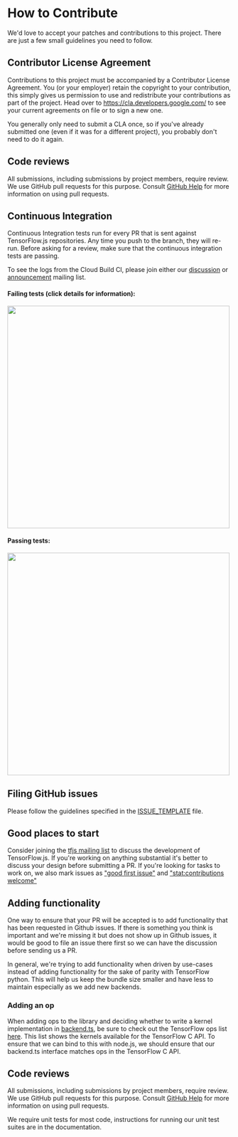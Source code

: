 # How to Contribute

We'd love to accept your patches and contributions to this project. There are
just a few small guidelines you need to follow.

## Contributor License Agreement

Contributions to this project must be accompanied by a Contributor License
Agreement. You (or your employer) retain the copyright to your contribution,
this simply gives us permission to use and redistribute your contributions as
part of the project. Head over to <https://cla.developers.google.com/> to see
your current agreements on file or to sign a new one.

You generally only need to submit a CLA once, so if you've already submitted one
(even if it was for a different project), you probably don't need to do it
again.

## Code reviews

All submissions, including submissions by project members, require review. We
use GitHub pull requests for this purpose. Consult
[GitHub Help](https://help.github.com/articles/about-pull-requests/) for more
information on using pull requests.

## Continuous Integration
Continuous Integration tests run for every PR that is sent against TensorFlow.js repositories. Any time you push to the branch, they will re-run. Before asking for a review, make sure that the continuous integration tests are passing.

To see the logs from the Cloud Build CI, please join either
our [discussion](https://groups.google.com/a/tensorflow.org/forum/#!forum/tfjs)
or [announcement](https://groups.google.com/a/tensorflow.org/forum/#!forum/tfjs-announce) mailing list.

#### Failing tests (click details for information):

<img src="https://user-images.githubusercontent.com/1100749/59696200-8fdb4500-91b9-11e9-9351-949a23fd7c75.png" data-canonical-src="https://user-images.githubusercontent.com/1100749/59696200-8fdb4500-91b9-11e9-9351-949a23fd7c75.png" width=500/>

#### Passing tests:

<img src="https://user-images.githubusercontent.com/1100749/59696439-fa8c8080-91b9-11e9-933f-a775779970f3.png" data-canonical-src="https://user-images.githubusercontent.com/1100749/59696439-fa8c8080-91b9-11e9-933f-a775779970f3.png" width=500/>

## Filing GitHub issues

Please follow the guidelines specified in the
[ISSUE_TEMPLATE](https://github.com/tensorflow/tfjs/blob/master/ISSUE_TEMPLATE.md)
file.

## Good places to start

Consider joining the [tfjs mailing list](https://groups.google.com/a/tensorflow.org/d/forum/tfjs)
to discuss the development of TensorFlow.js. If you're working on anything
substantial it's better to discuss your design before submitting a PR.
If you're looking for tasks to work on, we also mark issues as ["good first issue"](https://github.com/tensorflow/tfjs/labels/good%20first%20issue) and ["stat:contributions welcome"](https://github.com/tensorflow/tfjs/labels/stat%3Acontributions%20welcome)

## Adding functionality

One way to ensure that your PR will be accepted is to add functionality that
has been requested in Github issues. If there is something you think is
important and we're missing it but does not show up in Github issues, it would
be good to file an issue there first so we can have the discussion before
sending us a PR.

In general, we're trying to add functionality when driven by use-cases instead of
adding functionality for the sake of parity with TensorFlow python. This will
help us keep the bundle size smaller and have less to maintain especially as we
add new backends.

### Adding an op

When adding ops to the library and deciding whether to write a kernel
implementation in [backend.ts](/tfjs-core/src/backends/backend.ts),
be sure to check out the TensorFlow ops list [here](https://github.com/tensorflow/tensorflow/blob/master/tensorflow/core/ops/ops.pbtxt).
This list shows the kernels available for the TensorFlow C API. To ensure that
we can bind to this with node.js, we should ensure that our backend.ts
interface matches ops in the TensorFlow C API.

## Code reviews

All submissions, including submissions by project members, require review. We
use GitHub pull requests for this purpose. Consult
[GitHub Help](https://help.github.com/articles/about-pull-requests/) for more
information on using pull requests.

We require unit tests for most code, instructions for running our unit test
suites are in the documentation.
